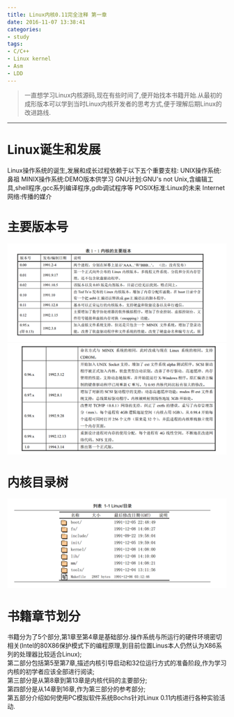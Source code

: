 ```yaml
---
title: Linux内核0.11完全注释 第一章
date: 2016-11-07 13:38:41
categories:
- study
tags:
- C/C++
- Linux kernel
- Asm
- LDD
---
```


> 一直想学习Linux内核源码,现在有些时间了,便开始找本书籍开始.从最初的成形版本可以学到当时Linux内核开发者的思考方式,便于理解后期Linux的改进路线.

----------------


# Linux诞生和发展
Linux操作系统的诞生,发展和成长过程依赖于以下五个重要支柱:
UNIX操作系统:鼻祖
MINIX操作系统:DEMO版本供学习
GNU计划:GNU's not Unix,含编辑工具,shell程序,gcc系列编译程序,gdb调试程序等
POSIX标准:Linux的未来
Internet网络:传播的媒介

# 主要版本号
![kernel_release_1](/images/kernel_release_1.png)
![kernel_release_2](/images/kernel_release_2.png)

# 内核目录树
![Linux_kernel_0.11](/images/Linux_kernel_0.11.png)

# 书籍章节划分
书籍分为了5个部分,第1章至第4章是基础部分.操作系统与所运行的硬件环境密切相关(Intel的80X86保护模式下的编程原理,到目前位置Linus本人仍然认为X86系列的处理器比较适合Linux);  
第二部分包括第5至第7章,描述内核引导启动和32位运行方式的准备阶段,作为学习内核的初学者应该全部进行阅读;  
第三部分是从第8章到第13章是内核代码的主要部分;  
第四部分是从14章到16章,作为第三部分的参考部分;  
第五部分介绍如何使用PC模拟软件系统Bochs针对Linux 0.11内核进行各种实验活动.  

